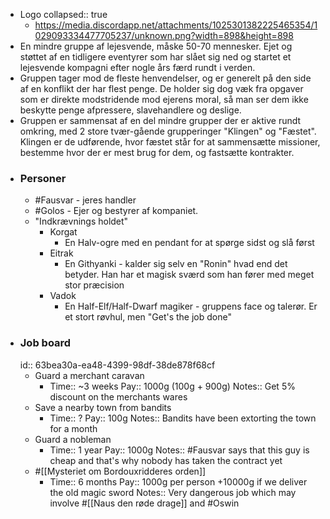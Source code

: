 - Logo
  collapsed:: true
	- https://media.discordapp.net/attachments/1025301382225465354/1029093334477705237/unknown.png?width=898&height=898
- En mindre gruppe af lejesvende, måske 50-70 mennesker. 
  Ejet og støttet af en tidligere eventyrer som har slået sig ned og startet et lejesvende kompagni efter nogle års færd rundt i verden.
- Gruppen tager mod de fleste henvendelser, og er generelt på den side af en konflikt der har flest penge. De holder sig dog væk fra opgaver som er direkte modstridende mod ejerens moral, så man ser dem ikke beskytte penge afpressere, slavehandlere og deslige.
- Gruppen er sammensat af en del mindre grupper der er aktive rundt omkring, med 2 store tvær-gående grupperinger "Klingen" og "Fæstet". 
  Klingen er de udførende, hvor fæstet står for at sammensætte missioner, bestemme hvor der er mest brug for dem, og fastsætte kontrakter.
- ### Personer
	- #Fausvar - jeres handler
	- #Golos - Ejer og bestyrer af kompaniet.
	- "Indkrævnings holdet"
		- Korgat
			- En Halv-ogre med en pendant for at spørge sidst og slå først
		- Eitrak
			- En Githyanki - kalder sig selv en "Ronin" hvad end det betyder. Han har et magisk sværd som han fører med meget stor præcision
		- Vadok
			- En Half-Elf/Half-Dwarf magiker - gruppens face og talerør. Er et stort røvhul, men "Get's the job done"
- ### Job board
  id:: 63bea30a-ea48-4399-98df-38de878f68cf
	- Guard a merchant caravan
		- Time:: ~3 weeks
		  Pay:: 1000g (100g + 900g)
		  Notes:: Get 5% discount on the merchants wares
	- Save a nearby town from bandits
		- Time:: ?
		  Pay:: 100g
		  Notes:: Bandits have been extorting the town for a month
	- Guard a nobleman
		- Time:: 1 year
		  Pay:: 1000g
		  Notes:: #Fausvar says that this guy is cheap and that's why nobody has taken the contract yet
	- #[[Mysteriet om Bordouxridderes orden]]
		- Time:: 6 months
		  Pay:: 1000g per person +10000g if we deliver the old magic sword
		  Notes:: Very dangerous job which may involve #[[Naus den røde drage]] and #Oswin